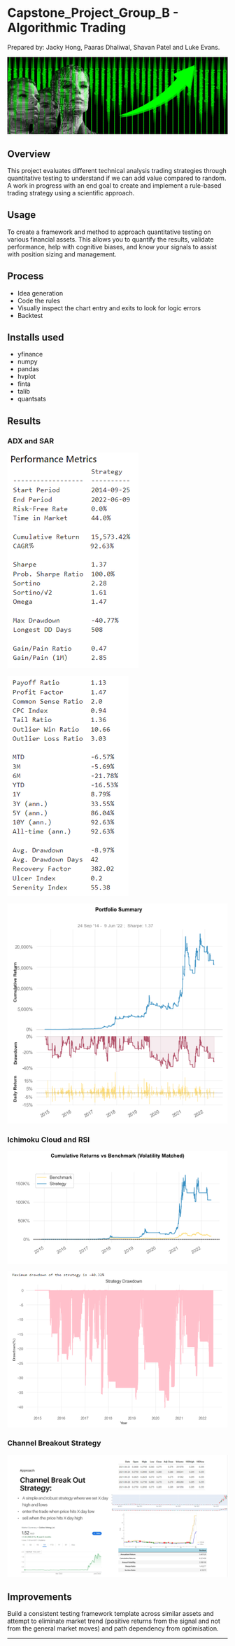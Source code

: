 # Capstone_Project_Group_B - Algorithmic Trading
Prepared by:  Jacky Hong, Paaras Dhaliwal, Shavan Patel and Luke Evans. 

![[head.jpg]](images/head.jpg)

## Overview
This project evaluates different technical analysis trading strategies through quantitative testing to understand if we can add value compared to random. A work in progress with an end goal to create and implement a rule-based trading strategy using a scientific approach.

## Usage
To create a framework and method to approach quantitative testing on various financial assets. This allows you to quantify the results, validate performance, help with cognitive biases, and know your signals to assist with position sizing and management.

## Process
* Idea generation
* Code the rules
* Visually inspect the chart entry and exits to look for logic errors
* Backtest


## Installs used
* yfinance 
* numpy
* pandas
* hvplot
* finta
* talib
* quantsats

## Results
### ADX and SAR


![[adx_sar_metrics]](images/adx_sar_metrics.png)


![[adx_sar_metrics_2]](images/adx_sar_metrics_2.png)


![[adx_sar_summary]](images/adx_sar_summary.png)


### Ichimoku Cloud and RSI
![[ichimoku_benchmark_vol]](images/ichimoku_benchmark_volatility.png)

![[ichi_drawdowns]](images/ichi_underwater.png)


### Channel Breakout Strategy
![[channel_BO]](images/channel_bo.png)





## Improvements
Build a consistent testing framework template across similar assets and attempt to eliminate market trend (positive returns from the signal and not from the general market moves)
and path dependency from optimisation. 


---





